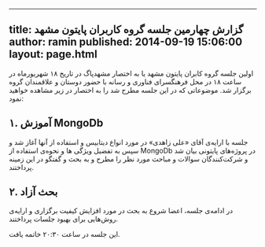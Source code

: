 ----------
title: گزارش چهارمین جلسه گروه کاربران پایتون مشهد
author: ramin
published: 2014-09-19 15:06:00
layout: page.html
----------


اولین جلسه گروه کابران پایتون مشهد یا به اختصار مشهدپاگ در تاریخ ۱۸ شهریورماه در ساعت ۱۸ در محل فرهنگسرای فناوری و رسانه  با حضور دوستان و علاقمندان گروه برگزار شد. موضوعاتی که در این جلسه مطرح شد را به اختصار در زیر مشاهده خواهید نمود:

<!--more-->

## ۱. آموزش MongoDb
جلسه با ارایه‌ی آقای «علی زاهدی» در مورد انواع دیتابیس و استفاده از آنها آغاز شد و سپس به تفضیل ویژگی ها و نحوه‌ی استفاده از MongoDb در پروژه‌های پایتونی بیان شد و شرکت‌کنندگان سوالات و مباحث مورد نظر را مطرح و به بحث و گفتگو در این زمینه پرداختند.

## ۲. بحث آزاد
در ادامه‌ی جلسه، اعضا شروع به بحث در مورد افزایش کیفیت برگزاری و ارایه‌ی روش‌هایی برای بهبود جلسات پرداختند.



این جلسه در ساعت ۲۰:۳۰ خاتمه یافت.
